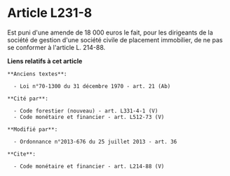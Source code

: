 # Article L231-8

Est puni d'une amende de 18 000 euros le fait, pour les dirigeants de la société de gestion d'une société civile de placement
immobilier, de ne pas se conformer à l'article L. 214-88.

**Liens relatifs à cet article**

	**Anciens textes**:

	  - Loi n°70-1300 du 31 décembre 1970 - art. 21 (Ab)

	**Cité par**:

	  - Code forestier (nouveau) - art. L331-4-1 (V)
	  - Code monétaire et financier - art. L512-73 (V)

	**Modifié par**:

	  - Ordonnance n°2013-676 du 25 juillet 2013 - art. 36

	**Cite**:

	  - Code monétaire et financier - art. L214-88 (V)
